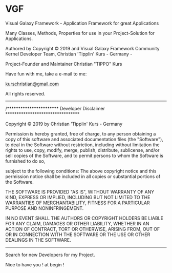 # VGF
Visual Galaxy Framework -
Application Framework for great Applications

Many Classes, Methods, Properties for use in your Project-Solution for Applications.

Authored by Copyright © 2019 and  Visual Galaxy Framework Community Kernel Developer Team,
Christian 'Tipplin' Kurs - Germany - 

Project-Founder and Maintainer Christian "TIPPO" Kurs

Have fun with me, take a e-mail to me:

kurschristian@gmail.com

All rights reserved.

----


/*********************** Developer Disclaimer *********************************
 
 Copyright © 2019 by Christian 'Tipplin' Kurs - Germany
  
 Permission is hereby granted, free of charge, to any person obtaining a copy 
 of this software and associated documentation files (the "Software"), 
 to deal in the Software without restriction,
 including without limitation the rights to use, copy, modify, merge, 
 publish, distribute, sublicense, and/or sell copies of the Software, and 
 to permit persons to whom the Software is furnished to do so, 
  
 subject to the following conditions:
 The above copyright notice and this permission notice shall be included 
 in all copies or substantial portions of the Software.
  
 THE SOFTWARE IS PROVIDED "AS IS", WITHOUT WARRANTY OF ANY KIND, 
 EXPRESS OR IMPLIED, INCLUDING BUT NOT LIMITED TO THE 
 WARRANTIES OF MERCHANTABILITY, FITNESS FOR A PARTICULAR PURPOSE 
 AND NONINFRINGEMENT.
  
 IN NO EVENT SHALL THE AUTHORS OR COPYRIGHT HOLDERS BE LIABLE FOR ANY CLAIM,
 DAMAGES OR OTHER LIABILITY, WHETHER IN AN ACTION OF CONTRACT, 
 TORT OR OTHERWISE, ARISING FROM, OUT OF OR IN CONNECTION WITH THE SOFTWARE
 OR THE USE OR OTHER DEALINGS IN THE SOFTWARE.
 
 ----
 
 Search for new Developers for my Project.
 
 Nice to have you ! at begin !
 
 
 
 
 
 
 
 
 
